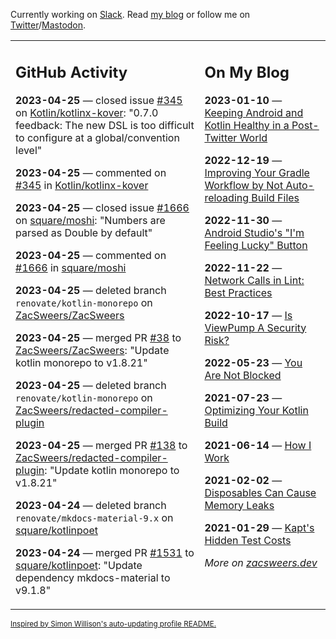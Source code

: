 Currently working on [Slack](https://slack.com/). Read [my blog](https://zacsweers.dev/) or follow me on [Twitter](https://twitter.com/ZacSweers)/[Mastodon](https://hachyderm.io/@ZacSweers).

<table><tr><td valign="top" width="60%">

## GitHub Activity
<!-- githubActivity starts -->
**2023-04-25** — closed issue [#345](https://github.com/Kotlin/kotlinx-kover/issues/345) on [Kotlin/kotlinx-kover](https://github.com/Kotlin/kotlinx-kover): "0.7.0 feedback: The new DSL is too difficult to configure at a global/convention level"

**2023-04-25** — commented on [#345](https://github.com/Kotlin/kotlinx-kover/issues/345#issuecomment-1522063047) in [Kotlin/kotlinx-kover](https://github.com/Kotlin/kotlinx-kover)

**2023-04-25** — closed issue [#1666](https://github.com/square/moshi/issues/1666) on [square/moshi](https://github.com/square/moshi): "Numbers are parsed as Double by default"

**2023-04-25** — commented on [#1666](https://github.com/square/moshi/issues/1666#issuecomment-1521776706) in [square/moshi](https://github.com/square/moshi)

**2023-04-25** — deleted branch `renovate/kotlin-monorepo` on [ZacSweers/ZacSweers](https://github.com/ZacSweers/ZacSweers)

**2023-04-25** — merged PR [#38](https://github.com/ZacSweers/ZacSweers/pull/38) to [ZacSweers/ZacSweers](https://github.com/ZacSweers/ZacSweers): "Update kotlin monorepo to v1.8.21"

**2023-04-25** — deleted branch `renovate/kotlin-monorepo` on [ZacSweers/redacted-compiler-plugin](https://github.com/ZacSweers/redacted-compiler-plugin)

**2023-04-25** — merged PR [#138](https://github.com/ZacSweers/redacted-compiler-plugin/pull/138) to [ZacSweers/redacted-compiler-plugin](https://github.com/ZacSweers/redacted-compiler-plugin): "Update kotlin monorepo to v1.8.21"

**2023-04-24** — deleted branch `renovate/mkdocs-material-9.x` on [square/kotlinpoet](https://github.com/square/kotlinpoet)

**2023-04-24** — merged PR [#1531](https://github.com/square/kotlinpoet/pull/1531) to [square/kotlinpoet](https://github.com/square/kotlinpoet): "Update dependency mkdocs-material to v9.1.8"
<!-- githubActivity ends -->
</td><td valign="top" width="40%">

## On My Blog
<!-- blog starts -->
**2023-01-10** — [Keeping Android and Kotlin Healthy in a Post-Twitter World](https://www.zacsweers.dev/keeping-android-healthy/)

**2022-12-19** — [Improving Your Gradle Workflow by Not Auto-reloading Build Files](https://www.zacsweers.dev/improving-your-workflow-by-not-auto-reloading-build-files/)

**2022-11-30** — [Android Studio's "I'm Feeling Lucky" Button](https://www.zacsweers.dev/android-studios-im-feeling-lucky-button/)

**2022-11-22** — [Network Calls in Lint: Best Practices](https://www.zacsweers.dev/network-calls-in-lint-best-practices/)

**2022-10-17** — [Is ViewPump A Security Risk?](https://www.zacsweers.dev/is-viewpump-a-security-risk/)

**2022-05-23** — [You Are Not Blocked](https://www.zacsweers.dev/you-are-not-blocked/)

**2021-07-23** — [Optimizing Your Kotlin Build](https://www.zacsweers.dev/optimizing-your-kotlin-build/)

**2021-06-14** — [How I Work](https://www.zacsweers.dev/how-i-work/)

**2021-02-02** — [Disposables Can Cause Memory Leaks](https://www.zacsweers.dev/disposables-can-cause-memory-leaks/)

**2021-01-29** — [Kapt's Hidden Test Costs](https://www.zacsweers.dev/kapts-hidden-test-costs/)
<!-- blog ends -->
_More on [zacsweers.dev](https://zacsweers.dev/)_
</td></tr></table>

<sub><a href="https://simonwillison.net/2020/Jul/10/self-updating-profile-readme/">Inspired by Simon Willison's auto-updating profile README.</a></sub>